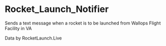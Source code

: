 # Rocket_Launch_Notifier
Sends a text message when a rocket is to be launched from Wallops Flight Facility in VA

Data by RocketLaunch.Live

